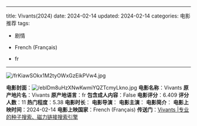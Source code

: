 
---
title: Vivants(2024)
date: 2024-02-14
updated: 2024-02-14
categories: 电影推荐
tags:

- 剧情

- French (Français)
- fr
---

<img src="https://image.tmdb.org/t/p/original/frKiawSOkx1M2tyOWxGzEikPVw4.jpg" alt="/frKiawSOkx1M2tyOWxGzEikPVw4.jpg" title="/frKiawSOkx1M2tyOWxGzEikPVw4.jpg">

**电影封面**：<img src="https://image.tmdb.org/t/p/w200/eblDm8uHzXNwKwmiYQZTcmyLkno.jpg" alt="/eblDm8uHzXNwKwmiYQZTcmyLkno.jpg" title="/eblDm8uHzXNwKwmiYQZTcmyLkno.jpg">
**电影名称**：Vivants
**原产地片名**：Vivants
**原产地语言**：fr
**包含成人内容**：False
**电影评分**：6.409
**评分人数**：11
**热门程度**：5.38
**电影时长**：
**电影导演**：
**电影主演**：
**电影简介**：
**电影上映时间**：2024-02-14
**电影上映国家**：French (Français)
**传送门**：[Vivants |专业的种子搜索、磁力链接搜索引擎](https://movie.amd794.com:2083/?search=Vivants&ordering=&mode=match_phrase&page_size=10&page=1)

